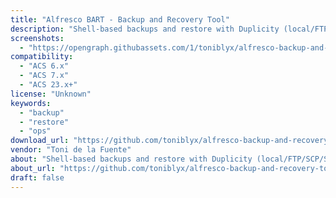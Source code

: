 ```yaml
---
title: "Alfresco BART - Backup and Recovery Tool"
description: "Shell-based backups and restore with Duplicity (local/FTP/SCP/S3)."
screenshots:
  - "https://opengraph.githubassets.com/1/toniblyx/alfresco-backup-and-recovery-tool"
compatibility:
  - "ACS 6.x"
  - "ACS 7.x"
  - "ACS 23.x+"
license: "Unknown"
keywords:
  - "backup"
  - "restore"
  - "ops"
download_url: "https://github.com/toniblyx/alfresco-backup-and-recovery-tool"
vendor: "Toni de la Fuente"
about: "Shell-based backups and restore with Duplicity (local/FTP/SCP/S3)."
about_url: "https://github.com/toniblyx/alfresco-backup-and-recovery-tool"
draft: false
---
```


